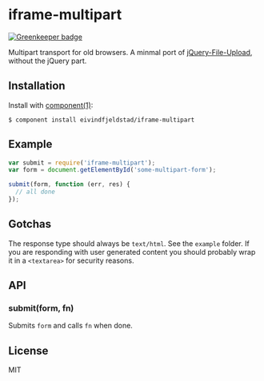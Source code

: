 
# iframe-multipart

[![Greenkeeper badge](https://badges.greenkeeper.io/eivindfjeldstad/iframe-multipart.svg)](https://greenkeeper.io/)

  Multipart transport for old browsers.
  A minmal port of [jQuery-File-Upload](https://github.com/blueimp/jQuery-File-Upload), without the jQuery part.

## Installation

  Install with [component(1)](http://component.io):

    $ component install eivindfjeldstad/iframe-multipart

## Example
```js
var submit = require('iframe-multipart');
var form = document.getElementById('some-multipart-form');

submit(form, function (err, res) {
  // all done
});
```

## Gotchas
The response type should always be ```text/html```. See the `example` folder.
If you are responding with user generated content you should probably wrap it in a `<textarea>` for security reasons.

## API
### submit(form, fn)
Submits `form` and calls `fn` when done.

## License

  MIT
